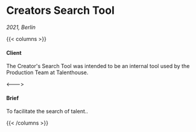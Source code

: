 # Creators Search Tool

_2021, Berlin_

{{< columns >}}

#### Client

The Creator's Search Tool was intended to be an internal tool used by the Production Team at Talenthouse.

<---> <!-- magic separator, between columns -->

#### Brief

To facilitate the search of talent..

{{< /columns >}}
